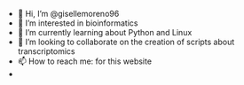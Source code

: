 - 👋 Hi, I’m @gisellemoreno96
- 👀 I’m interested in bioinformatics
- 🌱 I’m currently learning about Python and Linux 
- 💞️ I’m looking to collaborate on the creation of scripts about transcriptomics
- 📫 How to reach me: for this website
- 
<!---
gisellemoreno96/gisellemoreno96 is a ✨ special ✨ repository because its `README.md` (this file) appears on your GitHub profile.
You can click the Preview link to take a look at your changes.
--->
